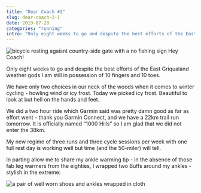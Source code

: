 ```yaml
---
title: "Dear Coach #2"
slug: dear-coach-2-1
date: 2019-07-28
categories: "running"
intro: "Only eight weeks to go and despite the best efforts of the East Griqualand weather gods I am still in possession of 10 fingers and 10 toes."
---
```


<img src="https://res.cloudinary.com/dy6grlu8z/image/upload/c_scale,w_1244/v1564308690/IMG-2154_1_-10_rxmfv0.jpg" alt="bicycle resting agaisnt country-side gate with a no fishing sign">
Hey Coach!

Only eight weeks to go and despite the best efforts of the East Griqualand weather gods I am still in possession of 10 fingers and 10 toes.

We have only two choices in our neck of the woods when it comes to winter cycling - howling wind or icy frost. Today we picked icy frost. Beautiful to look at but hell on the hands and feet.

We did a two hour ride which Garmin said was pretty damn good as far as effort went - thank you Garmin Connect, and we have a 22km trail run tomorrow. It is officially named “1000 Hills” so I am glad that we did not enter the 38km.

My new regime of three runs and three cycle sessions per week with one full rest day is working well but time (and the 50-miler) will tell.

In parting allow me to share my ankle warming tip - in the absence of those fab leg warmers from the eighties, I wrapped two Buffs around my ankles - stylish in the extreme:

<img src="https://res.cloudinary.com/dy6grlu8z/image/upload/c_scale,w_1170/v1564308689/IMG-2147_1_-12_xkuwji.jpg" alt="a pair of well worn shoes and ankles wrapped in cloth">
